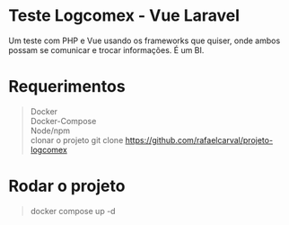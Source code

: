 
# Teste Logcomex - Vue Laravel

Um teste com PHP e Vue usando os frameworks que quiser, onde ambos possam se comunicar e trocar informações. É um BI.

# Requerimentos

> Docker<br>
> Docker-Compose<br>
> Node/npm<br>
> clonar o projeto git clone https://github.com/rafaelcarval/projeto-logcomex

# Rodar o projeto 

>docker compose up -d
